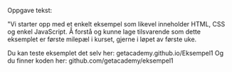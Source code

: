 Oppgave tekst:
 
"Vi starter opp med et enkelt eksempel som likevel inneholder HTML, CSS og enkel JavaScript. Å forstå og kunne lage tilsvarende som dette eksemplet er første milepæl i kurset, gjerne i løpet av første uke. 

Du kan teste eksemplet det selv her: getacademy.github.io/Eksempel1 
Og du finner koden her: github.com/getacademy/eksempel1
